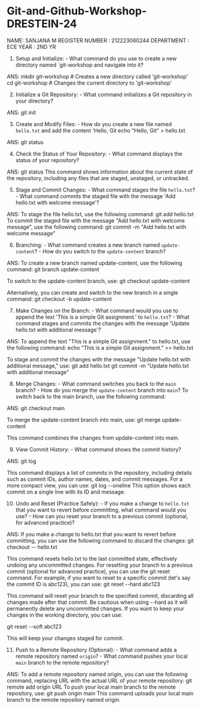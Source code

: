 # Git-and-Github-Workshop-DRESTEIN-24
NAME:  SANJANA M
REGISTER NUMBER :  212223060244
DEPARTMENT :  ECE
YEAR :  2ND YR

1. Setup and Initialize: - What command do you use to create a new directory named `git-workshop and navigate into it?

ANS:
mkdir git-workshop   # Creates a new directory called 'git-workshop'
cd git-workshop      # Changes the current directory to 'git-workshop'

2. Initialize a Git Repository: - What command initializes a Git repository in your directory?

ANS:
git init

3. Create and Modify Files: - How do you create a new file named `hello.txt` and add the content 'Hello, Git
echo "Hello, Git" > hello.txt

ANS:
git status

4. Check the Status of Your Repository: - What command displays the status of your repository?

ANS:
git status
This command shows information about the current state of the repository, including any files that are staged, unstaged, or untracked.

5. Stage and Commit Changes: - What command stages the file `hello.txt`? - What command commits the staged file with the message 'Add hello.txt with welcome message'?

ANS:
To stage the file hello.txt, use the following command:
git add hello.txt
To commit the staged file with the message "Add hello.txt with welcome message", use the following command:
git commit -m "Add hello.txt with welcome message"

6. Branching: - What command creates a new branch named `update-content`? - How do you switch to the `update-content` branch?

ANS:
To create a new branch named update-content, use the following command:
git branch update-content

To switch to the update-content branch, use:
git checkout update-content

Alternatively, you can create and switch to the new branch in a single command:
git checkout -b update-content


7. Make Changes on the Branch: - What command would you use to append the text 'This is a simple Git assignment.' to `hello.txt`? - What command stages and commits the changes with the message 'Update hello.txt with additional message'?

ANS:
To append the text "This is a simple Git assignment." to hello.txt, use the following command:
echo "This is a simple Git assignment." >> hello.txt

To stage and commit the changes with the message "Update hello.txt with additional message," use:
git add hello.txt
git commit -m "Update hello.txt with additional message"

8. Merge Changes: - What command switches you back to the `main` branch? - How do you merge the `update-content` branch into `main`?
To switch back to the main branch, use the following command:

ANS:
git checkout main

To merge the update-content branch into main, use:
git merge update-content

This command combines the changes from update-content into main.

9. View Commit History: - What command shows the commit history?

ANS:
git log

This command displays a list of commits in the repository, including details such as commit IDs, author names, dates, and commit messages. For a more compact view, you can use:
git log --oneline
This option shows each commit on a single line with its ID and message.


10. Undo and Reset (Practice Safely): - If you make a change to `hello.txt` that you want to revert before committing, what command would you use? - How can you reset your branch to a previous commit (optional, for advanced practice)?

ANS:
If you make a change to hello.txt that you want to revert before committing, you can use the following command to discard the changes:
git checkout -- hello.txt

This command resets hello.txt to the last committed state, effectively undoing any uncommitted changes.
For resetting your branch to a previous commit (optional for advanced practice), you can use the git reset command. For example, if you want to reset to a specific commit (let's say the commit ID is abc123), you can use:
git reset --hard abc123

This command will reset your branch to the specified commit, discarding all changes made after that commit. Be cautious when using --hard as it will permanently delete any uncommitted changes. If you want to keep your changes in the working directory, you can use:

git reset --soft abc123

This will keep your changes staged for commit.

11. Push to a Remote Repository (Optional): - What command adds a remote repository named `origin`? - What command pushes your local `main` branch to the remote repository?

ANS:
To add a remote repository named origin, you can use the following command, replacing URL with the actual URL of your remote repository:
git remote add origin URL
To push your local main branch to the remote repository, use:
git push origin main
This command uploads your local main branch to the remote repository named origin.


